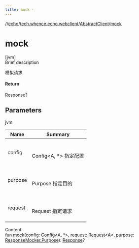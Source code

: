 ```yaml
---
title: mock -
---
```

//[echo](../../index.md)/[tech.whence.echo.webclient](../index.md)/[AbstractClient](index.md)/[mock](mock.md)



# mock  
[jvm]  
Brief description  


模拟请求



#### Return  


Response?



## Parameters  
  
jvm  
  
|  Name|  Summary| 
|---|---|
| config| <br><br>Config<A, *> 指定配置<br><br>
| purpose| <br><br>Purpose 指定目的<br><br>
| request| <br><br>Request<A> 指定请求<br><br>
  
  
Content  
fun [mock](mock.md)(config: [Config](../-config/index.md)<[A](index.md), *>, request: [Request](../../tech.whence.echo.webclient.request/-request/index.md)<[A](index.md)>, purpose: [ResponseMocker.Purpose](../../tech.whence.echo.webclient.response/-response-mocker/-purpose/index.md)): [Response](../../tech.whence.echo.webclient.response/-response/index.md)?  



